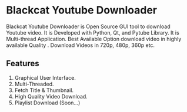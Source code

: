 # Blackcat Youtube Downloader

Blackcat Youtube Downloader is Open Source GUI tool to download Youtube video. It is Developed with Python, Qt, and Pytube Library. It is Multi-thread Application. Best Available Option download video in highly available Quality . Download Videos in 720p, 480p,  360p etc. 

## Features

1. Graphical User Interface.
2. Multi-Threaded.
3. Fetch Title & Thumbnail.
4. High Quality Video Download.
5. Playlist Download (Soon...)


